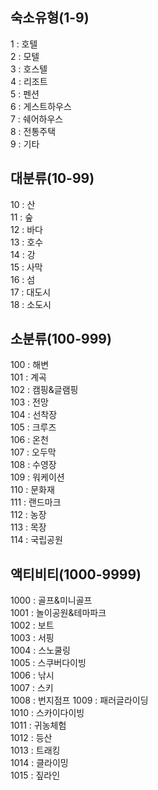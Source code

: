 ## 숙소유형(1-9)
1 : 호텔  
2 : 모텔  
3 : 호스텔  
4 : 리조트  
5 : 펜션  
6 : 게스트하우스  
7 : 쉐어하우스  
8 : 전통주택  
9 : 기타  


## 대분류(10-99)
10 : 산  
11 : 숲  
12 : 바다  
13 : 호수  
14 : 강  
15 : 사막  
16 : 섬  
17 : 대도시  
18 : 소도시  



## 소분류(100-999)
100 : 해변  
101 : 계곡  
102 : 캠핑&글램핑  
103 : 전망  
104 : 선착장  
105 : 크루즈  
106 : 온천  
107 : 오두막  
108 : 수영장  
109 : 워케이션  
110 : 문화재  
111 : 랜드마크  
112 : 농장  
113 : 목장  
114 : 국립공원



## 액티비티(1000-9999)  
1000 : 골프&미니골프  
1001 : 놀이공원&테마파크  
1002 : 보트  
1003 : 서핑  
1004 : 스노쿨링  
1005 : 스쿠버다이빙  
1006 : 낚시  
1007 : 스키  
1008 : 번지점프
1009 : 패러글라이딩  
1010 : 스카이다이빙  
1011 : 귀농체험  
1012 : 등산  
1013 : 트래킹  
1014 : 클라이밍  
1015 : 짚라인  


